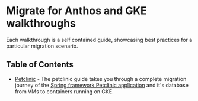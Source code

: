# Migrate for Anthos and GKE walkthroughs

Each walkthrough is a self contained guide, showcasing best practices for a particular migration scenario.

## Table of Contents
* [Petclinic](./petclinic) - The petclinic guide takes you through a complete migration journey of the [Spring framework Petclinic application](https://github.com/spring-petclinic/spring-framework-petclinic) and it's database from VMs to containers running on GKE.
